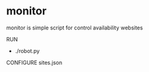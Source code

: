 # monitor

monitor is simple script for control availability websites

RUN
  - ./robot.py

CONFIGURE
    sites.json
